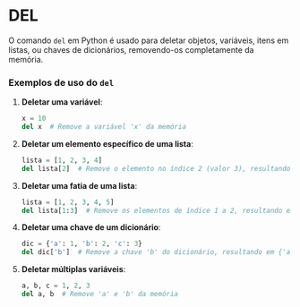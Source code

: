 # DEL
O comando `del` em Python é usado para deletar objetos, variáveis, itens em listas, ou chaves de dicionários, removendo-os completamente da memória. 
### Exemplos de uso do `del`

1. **Deletar uma variável**:
   ```python
   x = 10
   del x  # Remove a variável 'x' da memória
   ```

2. **Deletar um elemento específico de uma lista**:
   ```python
   lista = [1, 2, 3, 4]
   del lista[2]  # Remove o elemento no índice 2 (valor 3), resultando em [1, 2, 4]
   ```

3. **Deletar uma fatia de uma lista**:
   ```python
   lista = [1, 2, 3, 4, 5]
   del lista[1:3]  # Remove os elementos de índice 1 a 2, resultando em [1, 4, 5]
   ```

4. **Deletar uma chave de um dicionário**:
   ```python
   dic = {'a': 1, 'b': 2, 'c': 3}
   del dic['b']  # Remove a chave 'b' do dicionário, resultando em {'a': 1, 'c': 3}
   ```

5. **Deletar múltiplas variáveis**:
   ```python
   a, b, c = 1, 2, 3
   del a, b  # Remove 'a' e 'b' da memória
   ```
